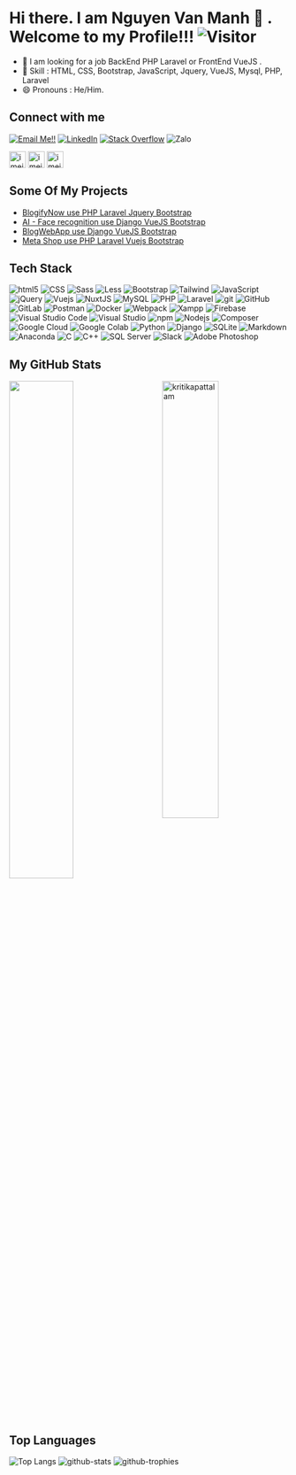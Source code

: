 # Hi there. I am Nguyen Van Manh 👋 . Welcome to my Profile!!!   ![Visitor](https://visitor-badge.laobi.icu/badge?page_id=NguyenVanManh-AI.repoName)

- 🔭 I am looking for a job BackEnd PHP Laravel or FrontEnd VueJS .
- 💎 Skill : HTML, CSS, Bootstrap, JavaScript, Jquery, VueJS, Mysql, PHP, Laravel 
- 😄 Pronouns : He/Him.

## Connect with me
<a href="mailto:nguyenvanmanh2001it1@gmail.com">![Email Me!!](https://img.shields.io/badge/Gmail-D14836?style=for-the-badge&logo=gmail&logoColor=white)</a> <a href="https://www.linkedin.com/in/nvmanhfullstack/">![LinkedIn](https://img.shields.io/badge/LinkedIn-0077B5?style=for-the-badge&logo=linkedin&logoColor=white)</a> <a href="https://stackoverflow.com/users/15541224/nguy%e1%bb%85n-v%c4%83n-m%e1%ba%a1nh"><img alt="Stack Overflow" src="https://img.shields.io/badge/-Stack%20Overflow-FE7A16?style=for-the-badge&logo=stack-overflow&logoColor=white"></a>
<img alt="Zalo" src="https://img.shields.io/badge/0971404372-0068FF?style=for-the-badge&logo=zalo&logoColor=white">

<a href="https://www.instagram.com/vanmanh.ai/" target="blank"><img align="center" src="https://raw.githubusercontent.com/rahuldkjain/github-profile-readme-generator/master/src/images/icons/Social/instagram.svg" alt="imeidthiz" height="30" /></a>
<a href="https://www.facebook.com/IcassNiuTon" target="blank"><img align="center" src="https://upload.wikimedia.org/wikipedia/commons/thumb/0/05/Facebook_Logo_%282019%29.png/1024px-Facebook_Logo_%282019%29.png" alt="imeidthiz" height="30" /></a>
<a href="https://twitter.com/NguyenVanManhft" target="blank"><img align="center" src="https://freelogopng.com/images/all_img/1657045399twitter-icon-png.png" alt="imeidthiz" height="30" /></a>

## Some Of My Projects
<!-- You can use Your Hashnode Blog to get your feed directly on your github profile -->
<!-- BLOG-POST-LIST:START -->
- [BlogifyNow use PHP Laravel Jquery Bootstrap](https://github.com/NguyenVanManh-AI/bloglaravel)
- [AI - Face recognition use Django VueJS Bootstrap](https://github.com/NguyenVanManh-AI/SourceCodePBL5)
- [BlogWebApp use Django VueJS Bootstrap](https://github.com/NguyenVanManh-AI/BlogWebApp)
- [Meta Shop use PHP Laravel Vuejs Bootstrap](https://github.com/NguyenVanManh-AI/SourceCodePBL4)
<!-- BLOG-POST-LIST:END -->


## Tech Stack
<p>
  <img alt="html5" src="https://img.shields.io/badge/-HTML5-E34F26?style=flat-square&logo=html5&logoColor=white" />
  <img alt="CSS" src="https://img.shields.io/badge/CSS%20-%231572B6.svg?style=flat-square&logo=css3&logoColor=white" />
  <img alt="Sass" src="https://img.shields.io/badge/-Sass-CC6699?style=flat-square&logo=sass&logoColor=white" />
  <img alt="Less" src="https://img.shields.io/badge/-Less-1D365D?style=flat-square&logo=less&logoColor=white" />
  <img alt="Bootstrap" src="https://img.shields.io/badge/-Bootstrap-7952B3?style=flat-square&logo=bootstrap&logoColor=white" />
  <img alt="Tailwind" src="https://img.shields.io/badge/-Tailwind-06B6D4?style=flat-square&logo=tailwindcss&logoColor=white" />
  <img alt="JavaScript" src="https://img.shields.io/badge/JavaScript%20-%23F7DF1E.svg?style=flat-square&logo=javascript&logoColor=black" />
  <img alt="jQuery" src="https://img.shields.io/badge/-jQuery-0769AD?style=flat-square&logo=jquery&logoColor=white" />
  <img alt="Vuejs" src="https://img.shields.io/badge/-VueJS-4FC08D?style=flat-square&logo=vuedotjs&logoColor=white" />
  <img alt="NuxtJS" src="https://img.shields.io/badge/-NuxtJS-00DC82?style=flat-square&logo=nuxtdotjs&logoColor=white" />
  <img alt="MySQL" src="https://img.shields.io/badge/-MySQL-4479A1?style=flat-square&logo=mysql&logoColor=white" />
  <img alt="PHP" src="https://img.shields.io/badge/-PHP-777BB4?style=flat-square&logo=php&logoColor=white" />
  <img alt="Laravel" src="https://img.shields.io/badge/-Laravel-FF2D20?style=flat-square&logo=laravel&logoColor=white" />
  <img alt="git" src="https://img.shields.io/badge/-Git-F05032?style=flat-square&logo=git&logoColor=white" />
  <img alt="GitHub" src="https://img.shields.io/badge/-GitHub-181717?style=flat-square&logo=github&logoColor=white" />
  <img alt="GitLab" src="https://img.shields.io/badge/-GitLab-FC6D26?style=flat-square&logo=gitlab&logoColor=white" />
  <img alt="Postman" src="https://img.shields.io/badge/-Postman-FF6C37?style=flat-square&logo=postman&logoColor=white" />
  <img alt="Docker" src="https://img.shields.io/badge/-Docker-46a2f1?style=flat-square&logo=docker&logoColor=white" />
  <img alt="Webpack" src="https://img.shields.io/badge/-Webpack-8DD6F9?style=flat-square&logo=webpack&logoColor=white" /> 
  <img alt="Xampp" src="https://img.shields.io/badge/-Xampp-FB7A24?style=flat-square&logo=xampp&logoColor=white" />
  <img alt="Firebase" src="https://img.shields.io/badge/-Firebase-FFCA28?style=flat-square&logo=firebase&logoColor=white" />
  <img alt="Visual Studio Code" src="https://img.shields.io/badge/-Visual%20Studio%20Code-007ACC?style=flat-square&logo=visualstudiocode&logoColor=white" />
  <img alt="Visual Studio" src="https://img.shields.io/badge/-Visual%20Studio-5C2D91?style=flat-square&logo=visualstudio&logoColor=white" />
  <img alt="npm" src="https://img.shields.io/badge/-NPM-CB3837?style=flat-square&logo=npm&logoColor=white" />
  <img alt="Nodejs" src="https://img.shields.io/badge/-Nodejs-43853d?style=flat-square&logo=Node.js&logoColor=white" />
  <img alt="Composer" src="https://img.shields.io/badge/-Composer-885630?style=flat-square&logo=composer&logoColor=white" />
  <img alt="Google Cloud" src="https://img.shields.io/badge/-Google%20Cloud-4285F4?style=flat-square&logo=googlecloud&logoColor=white" />
  <img alt="Google Colab" src="https://img.shields.io/badge/-Google%20Colab-F9AB00?style=flat-square&logo=googlecolab&logoColor=white" />
  <img alt="Python" src="https://img.shields.io/badge/Python%20-%2314354C.svg?style=flat-square&logo=python&logoColor=white" />
  <img alt="Django" src="https://img.shields.io/badge/Django-092E20.svg?style=flat-square&logo=django&logoColor=white" />
  <img alt="SQLite" src="https://img.shields.io/badge/-SQLite-003B57?style=flat-square&logo=sqlite&logoColor=white" />
  <img alt="Markdown" src="https://img.shields.io/badge/Markdown-%23000000.svg?style=flat-square&logo=markdown&logoColor=white" />
  <img alt="Anaconda" src="https://img.shields.io/badge/-Anaconda-44A833?style=flat-square&logo=anaconda&logoColor=white" />
  <img alt="C" src="https://img.shields.io/badge/-C-A8B9CC?style=flat-square&logo=c&logoColor=white" />
  <img alt="C++" src="https://img.shields.io/badge/-C++-00599C?style=flat-square&logo=cplusplus&logoColor=white" />
  <img alt="SQL Server" src="https://img.shields.io/badge/-SQL%20Server-CC2927?style=flat-square&logo=microsoftsqlserver&logoColor=white" />
  <img alt="Slack" src="https://img.shields.io/badge/-Slack-4A154B?style=flat-square&logo=slack&logoColor=white" />
  <img alt="Adobe Photoshop" src="https://img.shields.io/badge/Adobe%20Photoshop-31A8FF?style=flat-square&logo=adobephotoshop&logoColor=white">
</p>


<!--
**NguyenVanManh-AI/NguyenVanManh-AI** is a ✨ _special_ ✨ repository because its `README.md` (this file) appears on your GitHub profile.

Here are some ideas to get you started:

- 🔭 I’m currently working on ...
- 🌱 I’m currently learning ...
- 👯 I’m looking to collaborate on ...
- 🤔 I’m looking for help with ...
- 💬 Ask me about ...
- 📫 How to reach me: ...
- 😄 Pronouns: ...
- ⚡ Fun fact: ...
-->

## My GitHub Stats

 <img src="https://github-readme-stats.vercel.app/api?username=NguyenVanManh-AI&show_icons=true&theme=gotham" alt="kritikapattalam" width="45%" align="right"/>
 <img  src="https://github-readme-streak-stats.herokuapp.com/?user=NguyenVanManh-AI&theme=dark" width="48%" >
 

## Top Languages
  
  ![Top Langs](https://github-readme-stats.vercel.app/api/top-langs/?username=NguyenVanManh-AI&layout=compact)
![github-stats](https://stats.dooboo.io/api/github-stats-advanced?login=NguyenVanManh-AI)
![github-trophies](https://stats.dooboo.io/api/github-trophies?login=NguyenVanManh-AI)
